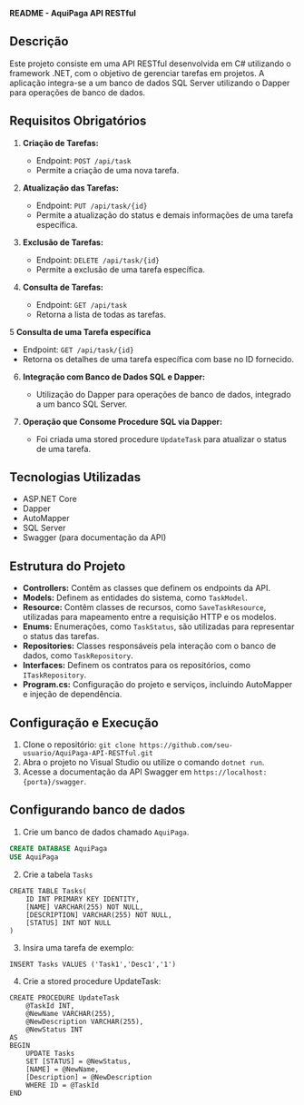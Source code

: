 **README - AquiPaga API RESTful**

## Descrição
Este projeto consiste em uma API RESTful desenvolvida em C# utilizando o framework .NET, com o objetivo de gerenciar tarefas em projetos. A aplicação integra-se a um banco de dados SQL Server utilizando o Dapper para operações de banco de dados.

## Requisitos Obrigatórios
1. **Criação de Tarefas:**
   - Endpoint: `POST /api/task`
   - Permite a criação de uma nova tarefa.

2. **Atualização das Tarefas:**
   - Endpoint: `PUT /api/task/{id}`
   - Permite a atualização do status e demais informações de uma tarefa específica.

3. **Exclusão de Tarefas:**
   - Endpoint: `DELETE /api/task/{id}`
   - Permite a exclusão de uma tarefa específica.

4. **Consulta de Tarefas:**
   - Endpoint: `GET /api/task`
   - Retorna a lista de todas as tarefas.
     
5 **Consulta de uma Tarefa específica**
   - Endpoint: `GET /api/task/{id}`
   - Retorna os detalhes de uma tarefa específica com base no ID fornecido.

6. **Integração com Banco de Dados SQL e Dapper:**
   - Utilização do Dapper para operações de banco de dados, integrado a um banco SQL Server.

7. **Operação que Consome Procedure SQL via Dapper:**
   - Foi criada uma stored procedure `UpdateTask` para atualizar o status de uma tarefa.

## Tecnologias Utilizadas
- ASP.NET Core
- Dapper
- AutoMapper
- SQL Server
- Swagger (para documentação da API)

## Estrutura do Projeto
- **Controllers:** Contêm as classes que definem os endpoints da API.
- **Models:** Definem as entidades do sistema, como `TaskModel`.
- **Resource:** Contêm classes de recursos, como `SaveTaskResource`, utilizadas para mapeamento entre a requisição HTTP e os modelos.
- **Enums:** Enumerações, como `TaskStatus`, são utilizadas para representar o status das tarefas.
- **Repositories:** Classes responsáveis pela interação com o banco de dados, como `TaskRepository`.
- **Interfaces:** Definem os contratos para os repositórios, como `ITaskRepository`.
- **Program.cs:** Configuração do projeto e serviços, incluindo AutoMapper e injeção de dependência.

## Configuração e Execução
1. Clone o repositório: `git clone https://github.com/seu-usuario/AquiPaga-API-RESTful.git`
2. Abra o projeto no Visual Studio ou utilize o comando `dotnet run`.
3. Acesse a documentação da API Swagger em `https://localhost:{porta}/swagger`.

## Configurando banco de dados
1. Crie um banco de dados chamado `AquiPaga`.
```sql
CREATE DATABASE AquiPaga
USE AquiPaga
```
2. Crie a tabela `Tasks`
```
CREATE TABLE Tasks(
	ID INT PRIMARY KEY IDENTITY,
	[NAME] VARCHAR(255) NOT NULL,
	[DESCRIPTION] VARCHAR(255) NOT NULL,
	[STATUS] INT NOT NULL
)
```
3. Insira uma tarefa de exemplo:
```
INSERT Tasks VALUES ('Task1','Desc1','1')
```
4. Crie a stored procedure UpdateTask:
```
CREATE PROCEDURE UpdateTask
	@TaskId INT,
	@NewName VARCHAR(255),
	@NewDescription VARCHAR(255),
	@NewStatus INT
AS
BEGIN
	UPDATE Tasks
	SET [STATUS] = @NewStatus,
	[NAME] = @NewName,
	[Description] = @NewDescription
	WHERE ID = @TaskId
END
```
